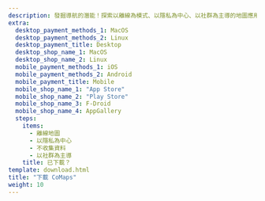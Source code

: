 ```yaml
---
description: 發掘導航的潛能！探索以離線為模式、以隱私為中心、以社群為主導的地圖應用
extra:
  desktop_payment_methods_1: MacOS
  desktop_payment_methods_2: Linux
  desktop_payment_title: Desktop
  desktop_shop_name_1: MacOS
  desktop_shop_name_2: Linux
  mobile_payment_methods_1: iOS
  mobile_payment_methods_2: Android
  mobile_payment_title: Mobile
  mobile_shop_name_1: "App Store"
  mobile_shop_name_2: "Play Store"
  mobile_shop_name_3: F-Droid
  mobile_shop_name_4: AppGallery
  steps:
    items:
      - 離線地圖
      - 以隱私為中心
      - 不收集資料
      - 以社群為主導
    title: 已下載？
template: download.html
title: "下載 CoMaps"
weight: 10
---
```

